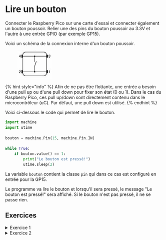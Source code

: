 # Lire un bouton

Connecter le Raspberry Pico sur une carte d'essai et connecter également un bouton poussoir. Relier une des pins du bouton poussoir au 3.3V et l'autre à une entrée GPIO (par exemple GP15).

Voici un schéma de la connexion interne d'un bouton poussoir.

<figure><img src="../../.gitbook/assets/button-connection-digram.png" alt=""><figcaption></figcaption></figure>

{% hint style="info" %}
Afin de ne pas être flottante, une entrée a besoin d'une pull up ou d'une pull down pour fixer son état (0 ou 1). Dans le cas du Raspberry Pico, ces pull up/down sont directement contenu dans le microcontrôleur (uC). Par défaut, une pull down est utilisé.
{% endhint %}

&#x20; Voici ci-dessous le code qui permet de lire le bouton.

```python
import machine
import utime

bouton = machine.Pin(15, machine.Pin.IN)

while True:
    if bouton.value() == 1:
        print("Le bouton est pressé!")
        utime.sleep(2)
```

La variable `bouton` contient la classe `pin` qui dans ce cas est configuré en entrée pour la GP15.

Le programme va lire le bouton et lorsqu'il sera pressé, le message "Le bouton est pressé!" sera affiché. Si le bouton n'est pas pressé, il ne se passe rien.&#x20;

## Exercices

<details>

<summary>Exercice 1</summary>

Faire un programme qui allume une led lorsque l'on presse sur le bouton et qui s'éteint lorsque l'on relache le bouton.

</details>

<details>

<summary>Exercice 2</summary>

Modifier l'exercice 1 afin que le bouton fonctionne comme un interrupteur. On presse une première fois pour allumer, puis on presse à nouveau pour éteindre.

</details>
